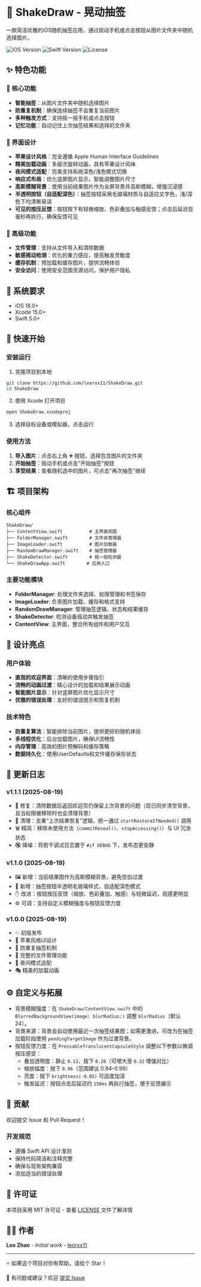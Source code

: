 # 🎲 ShakeDraw - 晃动抽签

一款简洁优雅的iOS随机抽签应用，通过摇动手机或点击按钮从图片文件夹中随机选择图片。

![iOS Version](https://img.shields.io/badge/iOS-18.0+-blue.svg)
![Swift Version](https://img.shields.io/badge/Swift-5.0+-orange.svg)
![License](https://img.shields.io/badge/License-MIT-green.svg)

## ✨ 特色功能

### 🎯 核心功能
- **智能抽签**：从图片文件夹中随机选择图片
- **防重复机制**：确保连续抽签不会重复当前图片
- **多种触发方式**：支持摇一摇手机或点击按钮
- **记忆功能**：自动记住上次抽签结果和选择的文件夹

### 🎨 界面设计
- **苹果设计风格**：完全遵循 Apple Human Interface Guidelines
- **精美加载动画**：多层次旋转动画，具有苹果设计风味
- **夜间模式适配**：完美支持系统深色/浅色模式切换
- **响应式布局**：优化竖屏图片显示，智能调整图片尺寸
 - **高斯模糊背景**：使用当前结果图片作为全屏背景并高斯模糊，增强沉浸感
 - **半透明按钮（自适配深色）**：抽签按钮采用毛玻璃材质与自适应文字色，浅/深色下均清晰易读
 - **可见的按压反馈**：按钮按下有轻微缩放、色彩叠加与触感反馈；点击后延迟百毫秒再执行，确保反馈可见

### 🔧 高级功能
- **文件管理**：支持从文件导入和清除数据
- **敏感摇动检测**：优化的重力感应，提高触发灵敏度
- **缓存机制**：预加载和缓存图片，提供流畅体验
- **安全访问**：使用安全范围资源访问，保护用户隐私

## 📱 系统要求

- iOS 18.0+
- Xcode 15.0+
- Swift 5.0+

## 🚀 快速开始

### 安装运行

1. 克隆项目到本地
```bash
git clone https://github.com/leorxx11/ShakeDraw.git
cd ShakeDraw
```

2. 使用 Xcode 打开项目
```bash
open ShakeDraw.xcodeproj
```

3. 选择目标设备或模拟器，点击运行

### 使用方法

1. **导入图片**：点击右上角 ➕ 按钮，选择包含图片的文件夹
2. **开始抽签**：摇动手机或点击"开始抽签"按钮
3. **享受结果**：查看随机选中的图片，可点击"再次抽签"继续

## 🏗️ 项目架构

### 核心组件
```
ShakeDraw/
├── ContentView.swift          # 主界面视图
├── FolderManager.swift        # 文件夹管理器
├── ImageLoader.swift          # 图片加载器
├── RandomDrawManager.swift    # 抽签管理器
├── ShakeDetector.swift        # 摇一摇检测器
└── ShakeDrawApp.swift        # 应用入口
```

### 主要功能模块

- **FolderManager**: 处理文件夹选择、权限管理和书签保存
- **ImageLoader**: 负责图片加载、缓存和格式支持
- **RandomDrawManager**: 管理抽签逻辑、状态和结果缓存
- **ShakeDetector**: 检测设备摇动并触发抽签
- **ContentView**: 主界面，整合所有组件和用户交互

## 🎨 设计亮点

### 用户体验
- **直观的欢迎界面**：清晰的使用步骤指引
- **流畅的动画过渡**：精心设计的加载和结果展示动画
- **智能图片显示**：针对竖屏图片优化显示尺寸
- **优雅的错误处理**：友好的错误提示和恢复机制

### 技术特色
- **防重复算法**：智能排除当前图片，提供更好的随机体验
- **多线程优化**：后台加载图片，确保UI流畅性
- **内存管理**：高效的图片预解码和缓存策略
- **数据持久化**：使用UserDefaults和文件缓存保存状态

## 📝 更新日志

### v1.1.1 (2025-08-19)
- 🐞 修复：清除数据后返回欢迎页仍保留上次背景的问题（现已同步清空背景，且当权限被移除时也会清理背景）
- 🧹 清理：去重“上次结果恢复”逻辑，统一通过 `startRestoreIfNeeded()` 调用
- 🗑️ 精简：移除未使用方法（`commitReveal()`、`stopAccessing()`）与 UI 冗余状态
- 🔇 降噪：将若干调试日志置于 `#if DEBUG` 下，发布态更安静

### v1.1.0 (2025-08-19)
- 🖼️ 新增：当前结果图作为高斯模糊背景，避免空白过渡
- 🔘 新增：抽签按钮半透明毛玻璃样式，自适配深色模式
- ✋ 改进：按钮按压反馈（缩放、色彩叠加、触感）与轻微延迟，观感更明显
- ⚙️ 可调：支持自定义模糊强度与按钮反馈力度

### v1.0.0 (2025-08-19)
- ✨ 初版发布
- 🎨 苹果风格UI设计
- 🎯 防重复抽签机制
- 🔧 完整的文件管理功能
- 📱 夜间模式适配
- 🎭 精美的加载动画

## ⚙️ 自定义与拓展

- 背景模糊强度：在 `ShakeDraw/ContentView.swift` 中的 `BlurredBackgroundView(image: blurRadius:)` 调整 `blurRadius`（默认 24）。
- 背景来源：背景会自动使用最近一次抽签结果图；如需更激进，可改为在抽签加载阶段使用 `pendingTargetImage` 作为过渡背景。
- 按钮反馈力度：在 `PressableTranslucentCapsuleStyle` 调整以下参数以微调按压感受：
  - 叠加透明度：静止 `0.12`、按下 `0.28`（可增大至 `0.32` 增强对比）
  - 缩放幅度：按下 `0.96`（范围建议 0.94–0.99）
  - 亮度：按下 `brightness(-0.05)` 可适度加深
  - 触发延迟：按钮点击后延迟约 `150ms` 再执行抽签，便于反馈展示

## 🤝 贡献

欢迎提交 Issue 和 Pull Request！

### 开发规范
- 遵循 Swift API 设计准则
- 保持代码简洁和注释完整
- 确保与现有架构兼容
- 添加适当的错误处理

## 📄 许可证

本项目采用 MIT 许可证 - 查看 [LICENSE](LICENSE) 文件了解详情

## 👨‍💻 作者

**Leo Zhao** - *Initial work* - [leorxx11](https://github.com/leorxx11)

---

⭐ 如果这个项目对你有帮助，请给个 Star！

📧 有问题或建议？欢迎 [提交 Issue](https://github.com/leorxx11/ShakeDraw/issues)
